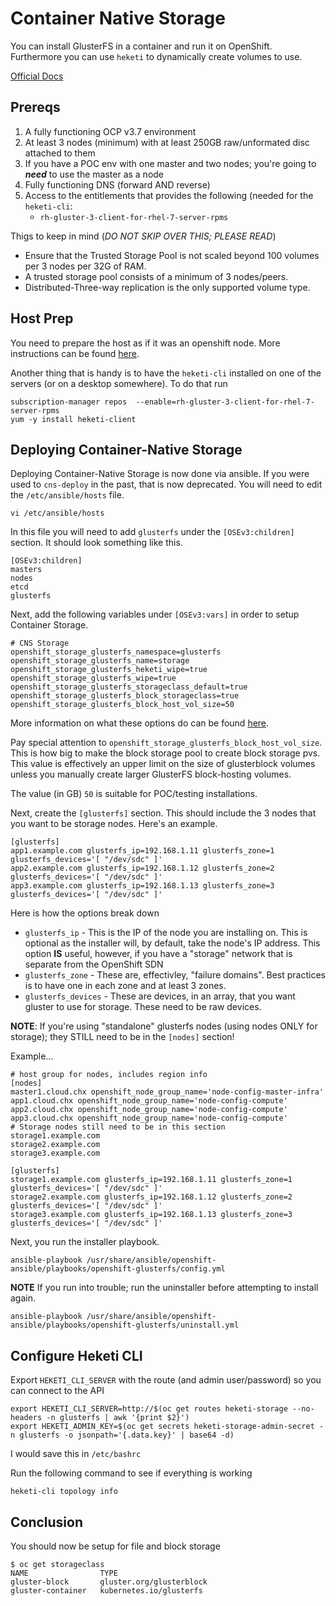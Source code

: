 # Container Native Storage
You can install GlusterFS in a container and run it on OpenShift. Furthermore you can use `heketi` to dynamically create volumes to use.

[Official Docs](https://access.redhat.com/documentation/en-us/red_hat_gluster_storage/3.3/html-single/container-native_storage_for_openshift_container_platform/)

## Prereqs

1) A fully functioning OCP v3.7 environment
2) At least 3 nodes (minimum) with at least 250GB raw/unformated disc attached to them
3) If you have a POC env with one master and two nodes; you're going to __*need*__ to use the master as a node
4) Fully functioning DNS (forward AND reverse)
5) Access to the entitlements that provides the following (needed for the `heketi-cli`:
    - `rh-gluster-3-client-for-rhel-7-server-rpms`

Thigs to keep in mind (*DO NOT SKIP OVER THIS; PLEASE READ*)

* Ensure that the Trusted Storage Pool is not scaled beyond 100 volumes per 3 nodes per 32G of RAM.
* A trusted storage pool consists of a minimum of 3 nodes/peers.
* Distributed-Three-way replication is the only supported volume type. 

## Host Prep

You need to prepare the host as if it was an openshift node. More instructions can be found [here](https://docs.openshift.com/container-platform/3.10/install/host_preparation.html).

Another thing that is handy is to have the `heketi-cli` installed on one of the servers (or on a desktop somewhere). To do that run

```
subscription-manager repos  --enable=rh-gluster-3-client-for-rhel-7-server-rpms
yum -y install heketi-client
```

## Deploying Container-Native Storage

Deploying Container-Native Storage is now done via ansible. If you were used to `cns-deploy` in the past, that is now deprecated. You will need to edit the `/etc/ansible/hosts` file.

```
vi /etc/ansible/hosts
```

In this file you will need to add `glusterfs` under the `[OSEv3:children]` section. It should look something like this.

```
[OSEv3:children]
masters
nodes
etcd
glusterfs
```

Next, add the following variables under `[OSEv3:vars]` in order to setup Container Storage.

```
# CNS Storage
openshift_storage_glusterfs_namespace=glusterfs
openshift_storage_glusterfs_name=storage
openshift_storage_glusterfs_heketi_wipe=true
openshift_storage_glusterfs_wipe=true
openshift_storage_glusterfs_storageclass_default=true
openshift_storage_glusterfs_block_storageclass=true
openshift_storage_glusterfs_block_host_vol_size=50
```

More information on what these options do can be found [here](https://github.com/openshift/openshift-ansible/tree/master/roles/openshift_storage_glusterfs#role-variabless).

Pay special attention to `openshift_storage_glusterfs_block_host_vol_size`. This is how big to make the block storage pool to create block storage pvs. This value is effectively an upper limit on the size of glusterblock volumes unless you manually create larger GlusterFS block-hosting volumes.

The value (in GB) `50` is suitable for POC/testing installations.

Next, create the `[glusterfs]` section. This should include the 3 nodes that you want to be storage nodes. Here's an example.

```
[glusterfs]
app1.example.com glusterfs_ip=192.168.1.11 glusterfs_zone=1 glusterfs_devices='[ "/dev/sdc" ]'
app2.example.com glusterfs_ip=192.168.1.12 glusterfs_zone=2 glusterfs_devices='[ "/dev/sdc" ]'
app3.example.com glusterfs_ip=192.168.1.13 glusterfs_zone=3 glusterfs_devices='[ "/dev/sdc" ]'
```

Here is how the options break down

* `glusterfs_ip` - This is the IP of the node you are installing on. This is optional as the installer will, by default, take the node's IP address. This option __IS__ useful, however, if you have a "storage" network that is separate from the OpenShift SDN
* `glusterfs_zone` - These are, effectivley, "failure domains". Best practices is to have one in each zone and at least 3 zones.
* `glusterfs_devices` - These  are devices, in an array, that you want gluster to use for storage. These need to be raw devices.

**__NOTE__**: If you're using "standalone" glusterfs nodes (using nodes ONLY for storage); they STILL need to be in the `[nodes]` section!


Example...

```
# host group for nodes, includes region info
[nodes]
master1.cloud.chx openshift_node_group_name='node-config-master-infra'
app1.cloud.chx openshift_node_group_name='node-config-compute'
app2.cloud.chx openshift_node_group_name='node-config-compute'
app3.cloud.chx openshift_node_group_name='node-config-compute'
# Storage nodes still need to be in this section
storage1.example.com
storage2.example.com
storage3.example.com

[glusterfs]
storage1.example.com glusterfs_ip=192.168.1.11 glusterfs_zone=1 glusterfs_devices='[ "/dev/sdc" ]'
storage2.example.com glusterfs_ip=192.168.1.12 glusterfs_zone=2 glusterfs_devices='[ "/dev/sdc" ]'
storage3.example.com glusterfs_ip=192.168.1.13 glusterfs_zone=3 glusterfs_devices='[ "/dev/sdc" ]'
```

Next, you run the installer playbook.

```
ansible-playbook /usr/share/ansible/openshift-ansible/playbooks/openshift-glusterfs/config.yml
```

**NOTE** If you run into trouble; run the uninstaller before attempting to install again.

```
ansible-playbook /usr/share/ansible/openshift-ansible/playbooks/openshift-glusterfs/uninstall.yml
```

## Configure Heketi CLI

Export `HEKETI_CLI_SERVER` with the route (and admin user/password) so you can connect to the API

```
export HEKETI_CLI_SERVER=http://$(oc get routes heketi-storage --no-headers -n glusterfs | awk '{print $2}')
export HEKETI_ADMIN_KEY=$(oc get secrets heketi-storage-admin-secret -n glusterfs -o jsonpath='{.data.key}' | base64 -d)
```

I would save this in `/etc/bashrc`

Run the following command to see if everything is working

```
heketi-cli topology info
```

## Conclusion

You should now be setup for file and block storage

```
$ oc get storageclass
NAME                TYPE
gluster-block       gluster.org/glusterblock
gluster-container   kubernetes.io/glusterfs
```
